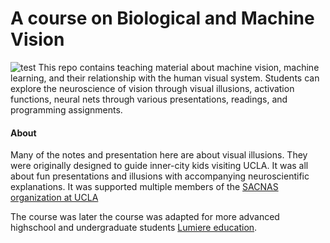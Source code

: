 # A course on Biological and Machine Vision
![test](bmlASSETS/perceptron_vs_neuron.png)
This repo contains teaching material about machine vision, machine learning, and their relationship with the human visual system. Students can explore the neuroscience of vision through visual illusions, activation functions, neural nets through various presentations, readings, and programming assignments.

#### About
Many of the notes and presentation here are about visual illusions. They were originally designed to guide inner-city kids visiting UCLA. It was all about fun presentations and illusions with accompanying neuroscientific explanations. It was supported multiple members of the [SACNAS organization at UCLA](http://www.sacnasatucla.com/) 

The course was later the course was adapted for more advanced highschool and undergraduate students [Lumiere education](https://www.lumiere-education.com/). 



